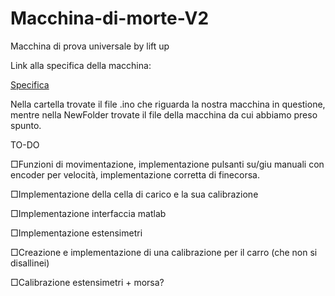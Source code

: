 # Macchina-di-morte-V2
Macchina di prova universale by lift up


Link alla specifica della macchina:

<a href="https://unipdit.sharepoint.com/sites/Lift-UP/Documenti%20condivisi/Forms/AllItems.aspx?viewid=df3fd70c%2De150%2D4f4b%2D8937%2Db0b0af716873&id=%2Fsites%2FLift%2DUP%2FDocumenti%20condivisi%2FDivisione%20Elettronica%2FMacchina%20prova%20universale">Specifica</a>

Nella cartella trovate il file .ino che riguarda la nostra macchina in questione, mentre nella NewFolder trovate il file della macchina da cui abbiamo preso spunto.

TO-DO

□Funzioni di movimentazione, implementazione pulsanti su/giu manuali con encoder per velocità, implementazione corretta di finecorsa.

□Implementazione della cella di carico e la sua calibrazione

□Implementazione interfaccia matlab

□Implementazione estensimetri

□Creazione e implementazione di una calibrazione per il carro (che non si disallinei)

□Calibrazione estensimetri + morsa?
